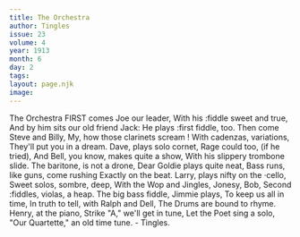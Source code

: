```yaml
---
title: The Orchestra
author: Tingles
issue: 23
volume: 4
year: 1913
month: 6
day: 2
tags:
layout: page.njk
image:
---
```

The Orchestra      FIRST comes Joe our leader,   With his :fiddle sweet and true,   And by him sits our old friend Jack: He plays :first fiddle, too.   Then come Steve and Billy,   My, how those clarinets scream ! With cadenzas, variations,   They'll put you in a dream. Dave, plays solo cornet,   Rage could too, (if he tried),   And Bell, you know, makes quite a show,   With his slippery trombone slide.   The baritone, is not a drone, Dear Goldie plays quite neat,   Bass runs, like guns, come rushing Exactly on the beat.   Larry, plays nifty on the ·cello, Sweet solos, sombre, deep,   With the Wop and Jingles, Jonesy, Bob, Second :fiddles, violas, a heap.   The big bass fiddle, Jimmie plays, To keep us all in time,   In truth to tell, with Ralph and Dell, The Drums are bound to rhyme.   Henry, at the piano,   Strike "A," we'll get in tune,   Let the Poet sing a solo,   "Our Quartette," an old time tune.   - Tingles.


